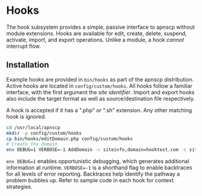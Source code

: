 # Hooks

The hook subsystem provides a simple, passive interface to apnscp without module extensions. Hooks are available for edit, create, delete, suspend, activate, import, and export operations. Unlike a module, a hook *cannot* interrupt flow.

## Installation

Example hooks are provided in `bin/hooks` as part of the apnscp distribution. Active hooks are located in `config/custom/hooks`. All hooks follow a familiar interface, with the first argument the *site identifier*. Import and export hooks also include the target format as well as source/destination file respectively.

A hook is accepted if it has a ".php" or ".sh" extension. Any other matching hook is ignored.

```bash
cd /usr/local/apnscp
mkdir -p config/custom/hooks
cp bin/hooks/editDomain.php config/custom/hooks
# Create the domain
env DEBUG=1 VERBOSE=-1 AddDomain -c siteinfo,domain=hooktest.com -c siteinfo,admin_user=hooktest -c dns,enabled=0
```

`env DEBUG=1` enables opportunistic debugging, which generates additional information at runtime. `VERBOSE=-1` is a shorthand flag to enable backtraces for all levels of error reporting. Backtraces help identify the pathway a problem bubbles up. Refer to sample code in each hook for context strategies.
